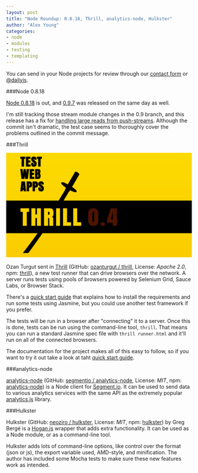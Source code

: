 ```yaml
---
layout: post
title: "Node Roundup: 0.8.18, Thrill, analytics-node, Hulkster"
author: "Alex Young"
categories: 
- node
- modules
- testing
- templating
---
```


<div class="intro">
You can send in your Node projects for review through our <a href="/contact.html">contact form</a> or <a href="http://twitter.com/dailyjs">@dailyjs</a>.
</div>

###Node 0.8.18

[Node 0.8.18](http://blog.nodejs.org/2013/01/18/node-v0-8-18-stable/) is out, and [0.9.7](http://blog.nodejs.org/2013/01/18/node-v0-9-7-unstable/) was released on the same day as well.

I'm still tracking those stream module changes in the 0.9 branch, and this release has a fix for [handling large reads from push-streams](https://github.com/joyent/node/commit/14e8f806deca0475da31676fd9952d341b8f50e5).  Although the commit isn't dramatic, the test case seems to thoroughly cover the problems outlined in the commit message.

###Thrill

![Thrill](/images/posts/thrill.png)

Ozan Turgut sent in [Thrill](http://thrilljs.com/) (GitHub: [ozanturgut / thrill](https://github.com/ozanturgut/thrill), License: _Apache 2.0_, npm: [thrill](https://npmjs.org/package/thrill)), a new test runner that can drive browsers over the network.  A server runs tests using pools of browsers powered by Selenium Grid, Sauce Labs, or Browser Stack.

There's a [quick start guide](https://github.com/ozanturgut/thrill/wiki/Use) that explains how to install the requirements and run some tests using Jasmine, but you could use another test framework if you prefer.

The tests will be run in a browser after "connecting" it to a server.  Once this is done, tests can be run using the command-line tool, `thrill`.  That means you can run a standard Jasmine spec file with `thrill runner.html` and it'll run on all of the connected browsers.

The documentation for the project makes all of this easy to follow, so if you want to try it out take a look at taht [quick start guide](https://github.com/ozanturgut/thrill/wiki/Use).

###analytics-node

[analytics-node](https://segment.io/libraries/node) (GitHub: [segmentio / analytics-node](https://github.com/segmentio/analytics-node), License: _MIT_, npm: [analytics-node](https://npmjs.org/package/analytics-node)) is a Node client for [Segment.io](https://segment.io/).  It can be used to send data to various analytics services with the same API as the extremely popular [analytics.js](https://github.com/segmentio/analytics.js) library.

###Hulkster

Hulkster (GitHub: [neoziro / hulkster](https://github.com/neoziro/hulkster), License: _MIT_, npm: [hulkster](https://npmjs.org/package/hulkster)) by Greg Bergé is a [Hogan.js](http://twitter.github.com/hogan.js/) wrapper that adds extra functionality.  It can be used as a Node module, or as a command-line tool.

Hulkster adds lots of command-line options, like control over the format (json or js), the export variable used, AMD-style, and minification.  The author has included some Mocha tests to make sure these new features work as intended.


